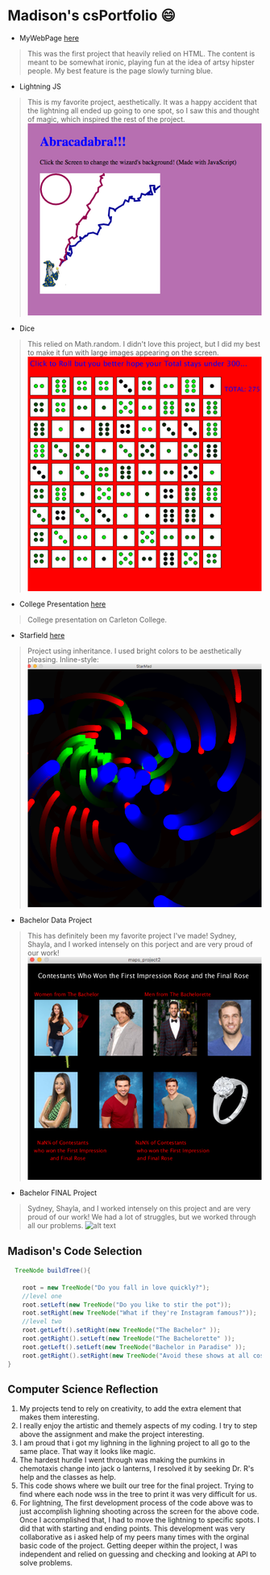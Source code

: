 # Madison's csPortfolio :smile:
* MyWebPage [here](https://baileym13.github.io/webPage/dogPage/)
>This was the first project that heavily relied on HTML. The content is meant to be somewhat ironic, playing fun at the idea of artsy hipster people. My best feature is the page slowly turning blue. 
* Lightning JS
>This is my favorite project, aesthetically. It was a happy accident that the lightning all ended up going to one spot, so I saw this and thought of magic, which inspired the rest of the project. 
![alt text](images/lightning.png "Logo Title Text 1")

* Dice
>This relied on Math.random. I didn't love this project, but I did my best to make it fun with large images appearing on the screen. 
![alt text](images/dice.png "Logo Title Text 1")
* College Presentation [here](https://docs.google.com/presentation/d/e/2PACX-1vTtRuDra-o5QG_VG1JsPcMCz6DuLpgKQ9KB-BCUCgpqbUZhDxl-JE89xSZNWhuGXtcXcQ5jGs4bzy_D/embed?start=true&loop=true&delayms=3000)
>College presentation on Carleton College.
* Starfield [here](https://baileym13.github.io/starfield5/)
>Project using inheritance. I used bright colors to be aesthetically pleasing. 
Inline-style: 
![alt text](images/star.png "Logo Title Text 1")

* Bachelor Data Project
>This has definitely been my favorite project I've made! Sydney, Shayla, and I worked intensely on this porject and are very proud of our work!
![alt text](images/bach.png "Logo Title Text 1")

* Bachelor FINAL Project
>Sydney, Shayla, and I worked intensely on this project and are very proud of our work! We had a lot of struggles, but we worked through all our problems.
![alt text](bachfinal.png "Logo Title Text 1")
## Madison's Code Selection
```Java
  TreeNode buildTree(){
     
    root = new TreeNode("Do you fall in love quickly?");
    //level one
    root.setLeft(new TreeNode("Do you like to stir the pot"));
    root.setRight(new TreeNode("What if they're Instagram famous?"));
    //level two
    root.getLeft().setRight(new TreeNode("The Bachelor" ));
    root.getRight().setLeft(new TreeNode("The Bachelorette" ));
    root.getLeft().setLeft(new TreeNode("Bachelor in Paradise" ));
    root.getRight().setRight(new TreeNode("Avoid these shows at all costs"));
}
```

## Computer Science Reflection
1. My projects tend to rely on creativity, to add the extra element that makes them interesting.
2. I really enjoy the artistic and themely aspects of my coding. I try to step above the assignment and make the project interesting. 
3. I am proud that i got my lighning in the lighning project to all go to the same place. That way it looks like magic. 
4. The hardest hurdle I went through was making the pumkins in chemotaxis change into jack o lanterns, I resolved it by seeking Dr. R's help and the classes as help. 
5. This code shows where we built our tree for the final project. Trying to find where each node wss in the tree to print it was very difficult for us. 
6. For lightning, The first development process of the code above was to just accomplish lighning shooting across the screen for the above code. Once I accomplished that, I had to move the lightning to specific spots. I did that with starting and ending points. This development was very collaborative as i asked help of my peers many times with the orginal basic code of the project. Getting deeper within the project, I was independent and relied on guessing and checking and looking at API to solve problems. 
